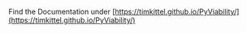 

Find the Documentation under [https://timkittel.github.io/PyViability/](https://timkittel.github.io/PyViability/)

